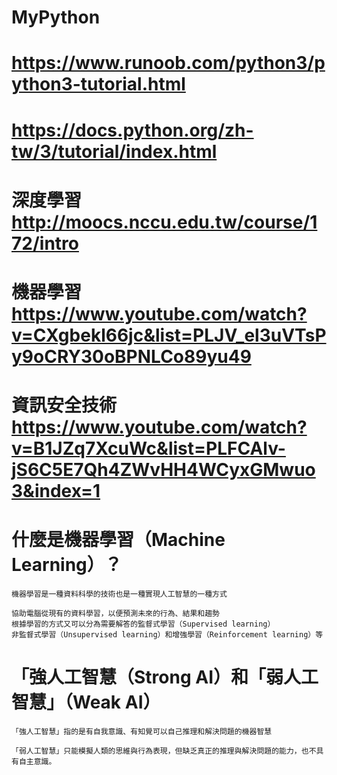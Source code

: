 # MyPython


# https://www.runoob.com/python3/python3-tutorial.html

# https://docs.python.org/zh-tw/3/tutorial/index.html

# 深度學習 http://moocs.nccu.edu.tw/course/172/intro

# 機器學習 https://www.youtube.com/watch?v=CXgbekl66jc&list=PLJV_el3uVTsPy9oCRY30oBPNLCo89yu49

# 資訊安全技術 https://www.youtube.com/watch?v=B1JZq7XcuWc&list=PLFCAlv-jS6C5E7Qh4ZWvHH4WCyxGMwuo3&index=1


# 什麼是機器學習（Machine Learning）？

`````````
機器學習是一種資料科學的技術也是一種實現人工智慧的一種方式

協助電腦從現有的資料學習，以便預測未來的行為、結果和趨勢
根據學習的方式又可以分為需要解答的監督式學習（Supervised learning）
非監督式學習（Unsupervised learning）和增強學習（Reinforcement learning）等

`````````

# 「強人工智慧（Strong AI）和「弱人工智慧」（Weak AI）

`````````
「強人工智慧」指的是有自我意識、有知覺可以自己推理和解決問題的機器智慧

「弱人工智慧」只能模擬人類的思維與行為表現，但缺乏真正的推理與解決問題的能力，也不具有自主意識。
 
`````````

